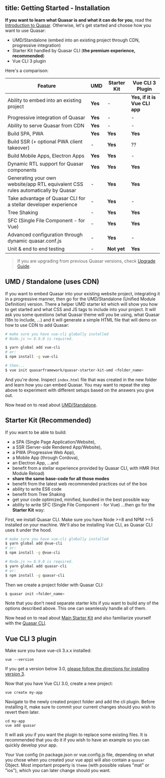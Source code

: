 title: Getting Started - Installation
---

**If you want to learn what Quasar is and what it can do for you**, read the [Introduction to Quasar](/guide/introduction-to-quasar.html). Otherwise, let's get started and choose how you want to use Quasar:
 * UMD/Standalone (embed into an existing project through CDN, progressive integration)
 * Starter Kit handled by Quasar CLI (**the premium experience, recommended**)
 * Vue CLI 3 plugin

Here's a comparison:

| Feature | UMD | Starter Kit | Vue CLI 3 Plugin |
| --- | --- | --- | --- |
| Ability to embed into an existing project | **Yes** | - | **Yes, if it is Vue CLI app** |
| Progressive integration of Quasar | **Yes** | - | - |
| Ability to serve Quasar from CDN | **Yes** | - | - |
| Build SPA, PWA | **Yes** | **Yes** | **Yes** |
| Build SSR (+ optional PWA client takeover) | - | **Yes** | ?? |
| Build Mobile Apps, Electron Apps | **Yes** | **Yes** | - |
| Dynamic RTL support for Quasar components | **Yes** | **Yes** | **Yes** |
| Generating your own website/app RTL equivalent CSS rules automatically by Quasar | - | **Yes** | **Yes** |
| Take advantage of Quasar CLI for a stellar developer experience | - | **Yes** | - |
| Tree Shaking | - | **Yes** | **Yes** |
| SFC (Single File Component - for Vue) | - | **Yes** | **Yes** |
| Advanced configuration through dynamic quasar.conf.js | - | **Yes** | - |
| Unit & end to end testing | - | **Not yet** | **Yes** |

> If you are upgrading from previous Quasar versions, check [Upgrade Guide](/guide/quasar-upgrade-guide.html).

## UMD / Standalone (uses CDN)
If you want to embed Quasar into your existing website project, integrating it in a progressive manner, then go for the UMD/Standalone (Unified Module Definition) version. There a helper UMD starter kit which will show you how to get started and what CSS and JS tags to include into your project. It will ask you some questions (what Quasar theme will you be using, what Quasar I18n to include, ...) and it will generate a simple HTML file that will demo on how to use CDN to add Quasar:

```bash
# make sure you have vue-cli globally installed
# Node.js >= 8.9.0 is required.

$ yarn global add vue-cli
# or:
$ npm install -g vue-cli

# then...
$ vue init quasarframework/quasar-starter-kit-umd <folder_name>
```

And you're done. Inspect `index.html` file that was created in the new folder and learn how you can embed Quasar. You may want to repeat the step above to experiment with different setups based on the answers you give out.

Now head on to read about [UMD/Standalone](/guide/embedding-quasar.html).

## Starter Kit (Recommended)
If you want to be able to build:
* a SPA (Single Page Application/Website),
* a SSR (Server-side Rendered App/Website),
* a PWA (Progressive Web App),
* a Mobile App (through Cordova),
* an Electron App,
...and
* benefit from a stellar experience provided by Quasar CLI, with HMR (Hot Module Reload)
* **share the same base-code for all those modes**
* benefit from the latest web recommended practices out of the box
* ability to write ES6 code
* benefit from Tree Shaking
* get your code optimized, minified, bundled in the best possible way
* ability to write SFC (Single File Component - for Vue)
...then go for the **Starter Kit** way:

First, we install Quasar CLI. Make sure you have Node >=8 and NPM >=5 installed on your machine. We'll also be installing Vue CLI, as Quasar CLI uses it under the hood.

```bash
# make sure you have vue-cli globally installed
$ yarn global add @vue-cli
# or:
$ npm install -g @vue-cli

# Node.js >= 8.9.0 is required.
$ yarn global add quasar-cli
# or:
$ npm install -g quasar-cli
```

Then we create a project folder with Quasar CLI:
```bash
$ quasar init <folder_name>
```

Note that you don't need separate starter kits if you want to build any of the options described above. This one can seamlessly handle all of them.

Now head on to read about [Main Starter Kit](/guide/app-installation.html) and also familiarize yourself with the [Quasar CLI](/guide/quasar-cli.html).

## Vue CLI 3 plugin
Make sure you have vue-cli 3.x.x installed:

```
vue --version
```

If you get a version below 3.0, [please follow the directions for installing version 3](https://cli.vuejs.org/guide/installation.html).

Now that you have Vue CLI 3.0, create a new project:

```
vue create my-app
```

Navigate to the newly created project folder and add the cli plugin. Before installing it, make sure to commit your current changes should you wish to revert them later.

```
cd my-app
vue add quasar
```

It will ask you if you want the plugin to replace some existing files. It is recommended that you do it if you wish to have an example so you can quickly develop your app.

Your Vue config (in package.json or vue.config.js file, depending on what you chose when you created your vue app) will also contain a `quasar` Object. Most important property is `theme` (with possible values "mat" or "ios"), which you can later change should you want.

